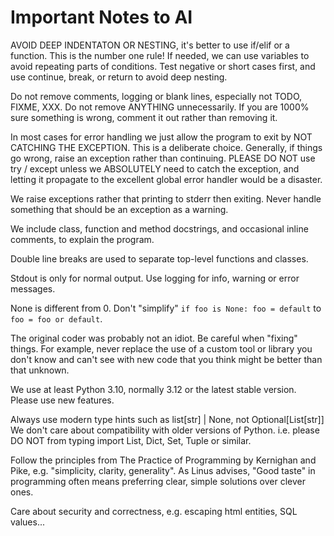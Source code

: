 # Important Notes to AI

AVOID DEEP INDENTATON OR NESTING, it's better to use if/elif or a function.
This is the number one rule! If needed, we can use variables to avoid
repeating parts of conditions. Test negative or short cases first, and use
continue, break, or return to avoid deep nesting.

Do not remove comments, logging or blank lines, especially not TODO, FIXME,
XXX. Do not remove ANYTHING unnecessarily. If you are 1000% sure something is
wrong, comment it out rather than removing it.

In most cases for error handling we just allow the program to exit by NOT
CATCHING THE EXCEPTION. This is a deliberate choice. Generally, if things go
wrong, raise an exception rather than continuing. PLEASE DO NOT use try /
except unless we ABSOLUTELY need to catch the exception, and letting it
propagate to the excellent global error handler would be a disaster.

We raise exceptions rather that printing to stderr then exiting. Never handle
something that should be an exception as a warning.

We include class, function and method docstrings, and occasional inline
comments, to explain the program.

Double line breaks are used to separate top-level functions and classes.

Stdout is only for normal output. Use logging for info, warning or error
messages.

None is different from 0. Don't "simplify" `if foo is None: foo = default` to
`foo = foo or default`.

The original coder was probably not an idiot. Be careful when "fixing"
things. For example, never replace the use of a custom tool or library you
don't know and can't see with new code that you think might be better than that
unknown.

We use at least Python 3.10, normally 3.12 or the latest stable version.
Please use new features.

Always use modern type hints such as list[str] | None, not Optional[List[str]]
We don't care about compatibility with older versions of Python.
i.e. please DO NOT from typing import List, Dict, Set, Tuple or similar.

Follow the principles from The Practice of Programming by Kernighan and Pike,
e.g. "simplicity, clarity, generality". As Linus advises, "Good taste" in
programming often means preferring clear, simple solutions over clever ones.

Care about security and correctness, e.g. escaping html entities, SQL values...

